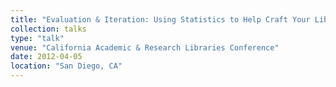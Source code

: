 ```yaml
---
title: "Evaluation & Iteration: Using Statistics to Help Craft Your Libraries Social Media Presence"
collection: talks
type: "talk"
venue: "California Academic & Research Libraries Conference"
date: 2012-04-05
location: "San Diego, CA"
---
```

